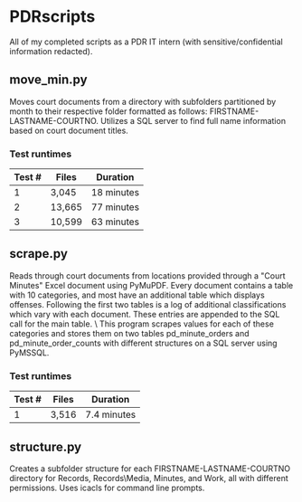 # PDRscripts

All of my completed scripts as a PDR IT intern (with sensitive/confidential information redacted).

## move_min.py
Moves court documents from a directory with subfolders partitioned by month to their respective folder formatted as follows: FIRSTNAME-LASTNAME-COURTNO. Utilizes a SQL server to find full name information based on court document titles.

### Test runtimes
| Test # | Files    |  Duration    |
| ------ | -------- | ------------ |
| 1      |  3,045   |  18 minutes  |
| 2      |  13,665  |  77 minutes  |
| 3      |  10,599  |  63 minutes  |

## scrape.py
Reads through court documents from locations provided through a "Court Minutes" Excel document using PyMuPDF. Every document contains a table with 10 categories, and most have an additional table which displays offenses. Following the first two tables is a log of additional classifications which vary with each document. These entries are appended to the SQL call for the main table. \\
This program scrapes values for each of these categories and stores them on two tables pd_minute_orders and pd_minute_order_counts with different structures on a SQL server using PyMSSQL.

### Test runtimes
| Test # | Files    |  Duration    |
| ------ | -------- | ------------ |
| 1      |  3,516   |  7.4 minutes |

## structure.py
Creates a subfolder structure for each FIRSTNAME-LASTNAME-COURTNO directory for Records, Records\Media, Minutes, and Work, all with different permissions. Uses icacls for command line prompts.
